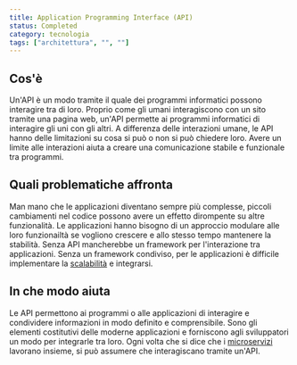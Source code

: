 ```yaml
---
title: Application Programming Interface (API)
status: Completed
category: tecnologia
tags: ["architettura", "", ""]
---
```


## Cos'è

Un'API è un modo tramite il quale dei programmi informatici possono interagire tra di loro.
Proprio come gli umani interagiscono con un sito tramite una pagina web, un'API permette ai programmi informatici di interagire gli uni con gli altri.
A differenza delle interazioni umane, le API hanno delle limitazioni su cosa si può o non si può chiedere loro.
Avere un limite alle interazioni aiuta a creare una comunicazione stabile e funzionale tra programmi.

## Quali problematiche affronta

Man mano che le applicazioni diventano sempre più complesse, piccoli cambiamenti nel codice possono avere un effetto dirompente su altre funzionalità.
Le applicazioni hanno bisogno di un approccio modulare alle loro funzionailtà se vogliono crescere e allo stesso tempo mantenere la stabilità.
Senza API mancherebbe un framework per l'interazione tra applicazioni.
Senza un framework condiviso, per le applicazioni è difficile implementare la [scalabilità](/it/scalability/) e integrarsi.

## In che modo aiuta

Le API permettono ai programmi o alle applicazioni di interagire e condividere informazioni in modo definito e comprensibile.
Sono gli elementi costitutivi delle moderne applicazioni e forniscono agli sviluppatori un modo per integrarle tra loro.
Ogni volta che si dice che i [microservizi](/it/microservices/) lavorano insieme, si può assumere che interagiscano tramite un'API.
